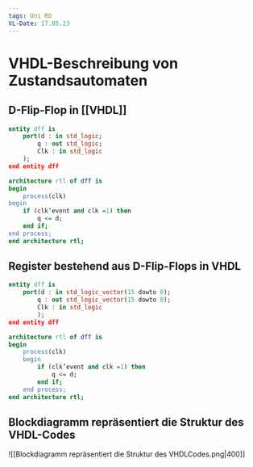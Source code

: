 ```yaml
---
tags: Uni RO
VL-Date: 17.05.23
---
```

# VHDL-Beschreibung von Zustandsautomaten
## D-Flip-Flop in [[VHDL]]
```VHDL
entity dff is
	port(d : in std_logic;
		q : out std_logic;
		Clk : in std_logic
	);
end entity dff

architecture rtl of dff is
begin
	process(clk)
begin
	if (clk’event and clk =1) then
		q <= d;
	end if;
end process;
end architecture rtl;
```
## Register bestehend aus D-Flip-Flops in VHDL
```VHDL
entity dff is
	port(d : in std_logic_vector(15 dowto 0);
		q : out std_logic_vector(15 dowto 0);
		Clk : in std_logic
		);
end entity dff

architecture rtl of dff is
begin
	process(clk)
	begin
		if (clk’event and clk =1) then
			q <= d;
		end if;
	end process;
end architecture rtl;
```

## Blockdiagramm repräsentiert die Struktur des VHDL-Codes

![[Blockdiagramm repräsentiert die Struktur des VHDLCodes.png|400]]

